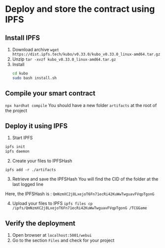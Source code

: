 # Deploy and store the contract using IPFS

## Install IPFS

1. Download archive
	`wget https://dist.ipfs.tech/kubo/v0.33.0/kubo_v0.33.0_linux-amd64.tar.gz`
2. Unzip
	`tar -xvzf kubo_v0.33.0_linux-amd64.tar.gz`
3. Install
	```sh
	cd kubo
	sudo bash install.sh
	```

## Compile your smart contract

`npx hardhat compile`
You should have a new folder `artifacts` at the root of the project

## Deploy it using IPFS

1. Start IPFS
```bash
ipfs init
ipfs daemon
``` 

2. Create your files to IPFSHash

`ipfs add -r ./artifacts` 

3. Retrieve and save the IPFSHash
You will find the CID of the folder at the last logged line

Here, the IPFSHash is : `QmNzmXC2j8LxejoT6Fn71ecRi42KuWwTwguavFVqpTgonG`

4. Upload your files to IPFS
`ipfs files cp /ipfs/QmNzmXC2j8LxejoT6Fn71ecRi42KuWwTwguavFVqpTgonG /TCGGame`

## Verify the deployment
1. Open browser at `localhost:5001/webui`
2. Go to the section `Files` and check for your project
